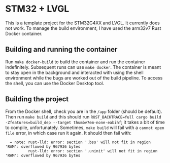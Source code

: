 # STM32 + LVGL

This is a template project for the STM32G4XX and LVGL. It currently does not work. To manage the build environment, I have used the arm32v7 Rust Docker container. 

## Building and running the container
Run `make docker-build` to build the container and run the container indefinitely. Subsequent runs can use `make docker`. The container is meant to stay open in the background and interacted with using the shell environment while the bugs are worked out of the build pipeline. To access the shell, you can use the Docker Desktop tool. 

## Building the project
From the Docker shell, check you are in the `/app` folder (should be default). Then run `make build` and this should run `RUST_BACKTRACE=full cargo build -Zfeatures=build_dep --target thumbv7em-none-eabihf`; it takes a bit of time to compile, unfortunately. Sometimes, `make build` will fail with a `cannot open file` error, in which case run it again. It should then fail with:

```
  = note: rust-lld: error: section '.bss' will not fit in region 'RAM': overflowed by 967936 bytes
          rust-lld: error: section '.uninit' will not fit in region 'RAM': overflowed by 967936 bytes
```

